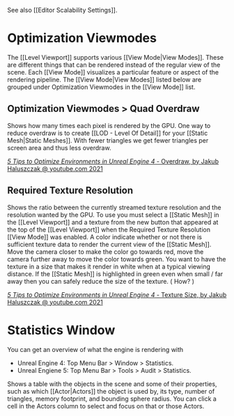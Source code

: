 See also [[Editor Scalability Settings]].


# Optimization Viewmodes

The [[Level Viewport]] supports various [[View Mode|View Modes]].
These are different things that can be rendered instead of the regular view of the scene.
Each [[View Mode]] visualizes a particular feature or aspect of the rendering pipeline.
The [[View Mode|View Modes]] listed below are grouped under Optimization Viewmodes in the [[View Mode]] list.

## Optimization Viewmodes > Quad Overdraw

Shows how many times each pixel is rendered by the GPU.
One way to reduce overdraw is to create [[LOD - Level Of Detail]] for your [[Static Mesh|Static Meshes]].
With fewer triangles we get fewer triangles per screen area and thus less overdraw.

[_5 Tips to Optimize Environments in Unreal Engine 4_ - Overdraw, by Jakub Haluszczak @ youtube.com 2021](https://youtu.be/gZkKcaF4Ifk?t=74)

## Required Texture Resolution

Shows the ratio between the currently streamed texture resolution and the resolution wanted by the GPU.
To use you must select a [[Static Mesh]] in the [[Level Viewport]] and a texture from the new button that appeared at the top of the [[Level Viewport]] when the Required Texture Resolution [[View Mode]] was enabled.
A color indicate whether or not there is sufficient texture data to render the current view of the [[Static Mesh]].
Move the camera closer to make the color go towards red, move the camera further away to move the color towards green.
You want to have the texture in a size that makes it render in white when at a typical viewing distance.
If the [[Static Mesh]] is highlighted in green even when small / far away then you can safely reduce the size of the texture.
(
How?
)

[_5 Tips to Optimize Environments in Unreal Engine 4_ - Texture Size, by Jakub Haluszczak @ youtube.com 2021](https://youtu.be/gZkKcaF4Ifk?t=461)


# Statistics Window

You can get an overview of what the engine is rendering with
- Unreal Engine 4: Top Menu Bar > Window > Statistics.
- Unreal Engiene 5: Top Menu Bar > Tools > Audit > Statistics.

Shows a table with the objects in the scene and some of their properties, such as which [[Actor|Actors]] the object is used by, its type, number of triangles, memory footprint, and bounding sphere radius.
You can click a cell in the Actors column to select and focus on that or those Actors.

